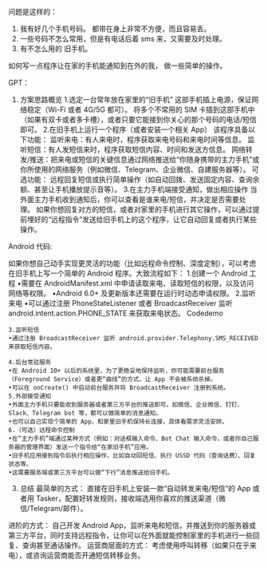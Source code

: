 问题是这样的： 
1. 我有好几个手机号码。 都带在身上非常不方便，而且容易丢。 
2. 一些号码不怎么常用，但是有电话后着 sms 来，又需要及时处理。 
3. 有不怎么用的 旧手机。 

如何写一点程序让在家的手机能通知到在外的我， 做一些简单的操作。

GPT：
1. 方案思路概览
	1.选定一台常年放在家里的“旧手机”
	这部手机插上电源，保证网络稳定（Wi-Fi 或者 4G/5G 都可）。
	将多个不常用的 SIM 卡插到这部手机中（如果有双卡或者多卡槽），或者只要它能接到你关心的那个号码的电话/短信即可。
	2.在旧手机上运行一个程序（或者安装一个相关 App）
	该程序具备以下功能：
	监听来电：有人来电时，程序获取来电号码和来电时间等信息。
	监听短信：有人发短信来时，程序获取短信内容、时间和发送方信息。
	网络转发/推送：把来电或短信的关键信息通过网络推送给“你随身携带的主力手机”或你所使用的网络服务（例如微信、Telegram、企业微信、自建服务器等）。
	可选功能：
	远程回复短信或执行简单操作（如自动回拨、发送固定内容、查询余额、甚至让手机播放提示音等）。
	3.在主力手机端接受通知，做出相应操作
	当外面主力手机收到通知后，你可以查看是谁来电/短信，并决定是否需要处理。
	如果你想回复对方的短信，或者对家里的手机进行其它操作，可以通过提前埋好的“远程指令”发送给旧手机上的这个程序，让它自动回复或者执行某些操作。

Android 代码:

如果你想自己动手实现更灵活的功能（比如远程命令控制、深度定制），可以考虑在旧手机上写一个简单的 Android 程序。大致流程如下：
	1.创建一个 Android 工程
	•需要在 AndroidManifest.xml 中申请读取来电、读取短信的权限，以及访问网络等权限。
	•Android 6.0+ 及更新版本还需要在运行时动态申请权限。
	2.监听来电
	•可以通过注册 PhoneStateListener 或者 BroadcastReceiver 监听 android.intent.action.PHONE_STATE 来获取来电状态。 Codedemo 

	3.监听短信
	•通过注册 BroadcastReceiver 监听 android.provider.Telephony.SMS_RECEIVED 来获取短信内容。

	4.后台常驻服务
	•在 Android 10+ 以后的系统里，为了更稳妥地保持监听，你可能需要前台服务（Foreground Service）或者更“曲线”的方式，让 App 不会被系统杀掉。
	•可以在 onCreate() 中启动前台服务并将 BroadcastReceiver 注册到系统。
	5.外部接受通知
	•外面主力手机只要能收到服务器或者第三方平台的推送即可，如微信、企业微信、钉钉、Slack、Telegram bot 等，都可以做简单的消息通知。
	•也可以自己实现个简单的 App，和家里旧手机保持长连接，具体看需求灵活安排。
	6.（可选）远程命令控制
	•在“主力手机”端通过某种方式（例如：对话框输入命令、Bot Chat 输入命令，或者你自己服务器的管理界面）发送一个指令给“在家旧手机”应用。
	•旧手机应用接到指令后执行相应操作，比如自动回短信、执行 USSD 代码（查询话费）、回复状态等。
	•这需要服务端或第三方平台可以做“下行”消息推送给旧手机。

3. 总结
最简单的方式：
直接在旧手机上安装一款“自动转发来电/短信”的 App 或者用 Tasker，配置好转发规则，接收端选用你喜欢的推送渠道（微信/Telegram/邮件）。

进阶的方式：
自己开发 Android App，监听来电和短信，并推送到你的服务器或第三方平台，同时支持远程指令，让你可以在外面就能控制家里的手机进行一些回复、查询甚至通话操作。
运营商层面的方式：
考虑使用呼叫转移（如果只在乎来电），或咨询运营商能否开通短信转移业务。
